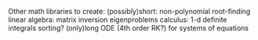 Other math libraries to create:
(possibly)short:
    non-polynomial root-finding
    linear algebra:
        matrix inversion
        eigenproblems
    calculus:
        1-d definite integrals
    sorting?
(only)long
    ODE (4th order RK?) for systems of equations
